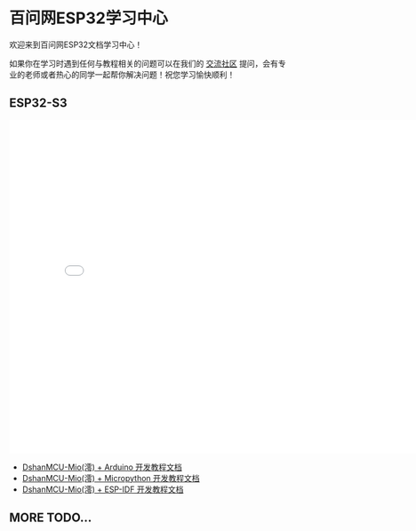 # 百问网ESP32学习中心

欢迎来到百问网ESP32文档学习中心！

如果你在学习时遇到任何与教程相关的问题可以在我们的 [交流社区](https://forums.100ask.net/) 提问，会有专业的老师或者热心的同学一起帮你解决问题！祝您学习愉快顺利！

## ESP32-S3

<iframe src="//player.bilibili.com/player.html?aid=218024353&bvid=BV1Va411g7aY&cid=833784767&page=1" scrolling="no" border="0" width="800px" height="600px" frameborder="no" framespacing="0"> </iframe>

- [DshanMCU-Mio(澪) + Arduino 开发教程文档](DShanESP32-S3/Arduino/chapter1.md)
- [DshanMCU-Mio(澪) + Micropython 开发教程文档](DShanESP32-S3/Micropython/chapter1.md)
- [DshanMCU-Mio(澪) + ESP-IDF 开发教程文档](DShanESP32-S3/ESP-IDF/chapter1.md)

## MORE TODO...
